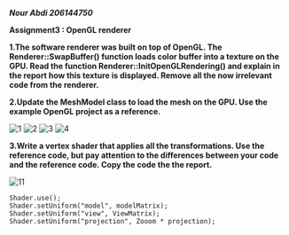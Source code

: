***Nour Abdi 206144750***

**Assignment3 : OpenGL renderer**

**1.The software renderer was built on top of OpenGL. The Renderer::SwapBuffer() function
loads color buffer into a texture on the GPU. Read the function Renderer::InitOpenGLRendering()
and explain in the report how this texture is displayed. Remove all the now irrelevant
code from the renderer.**

**2.Update the MeshModel class to load the mesh on the GPU. Use the example OpenGL
project as a reference.**

![1](https://user-images.githubusercontent.com/34486030/109210620-c0a8b580-77b5-11eb-9102-c2ddadcb1217.jpeg)
![2](https://user-images.githubusercontent.com/34486030/109210621-c1414c00-77b5-11eb-9c50-b01ec3434e01.jpeg)
![3](https://user-images.githubusercontent.com/34486030/109210622-c2727900-77b5-11eb-90c0-7ea985ec7f0a.jpeg)
![4](https://user-images.githubusercontent.com/34486030/109210624-c30b0f80-77b5-11eb-9333-6c10b5ac1230.jpeg)

**3.Write a vertex shader that applies all the transformations. Use the reference code, but
pay attention to the differences between your code and the reference code. Copy the code
the the report.**

![11](https://user-images.githubusercontent.com/34486030/109211677-319c9d00-77b7-11eb-8ca0-45df435b0ad9.jpeg)

```
Shader.use();
Shader.setUniform("model", modelMatrix);
Shader.setUniform("view", ViewMatrix);
Shader.setUniform("projection", Zooom * projection);
```
